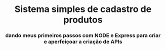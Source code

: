 <div align="center">
  <h1>Sistema simples de cadastro de produtos</h1>
  <h3>dando meus primeiros passos com NODE e Express para criar e aperfeiçoar a criação de APIs</h3>
</div>
